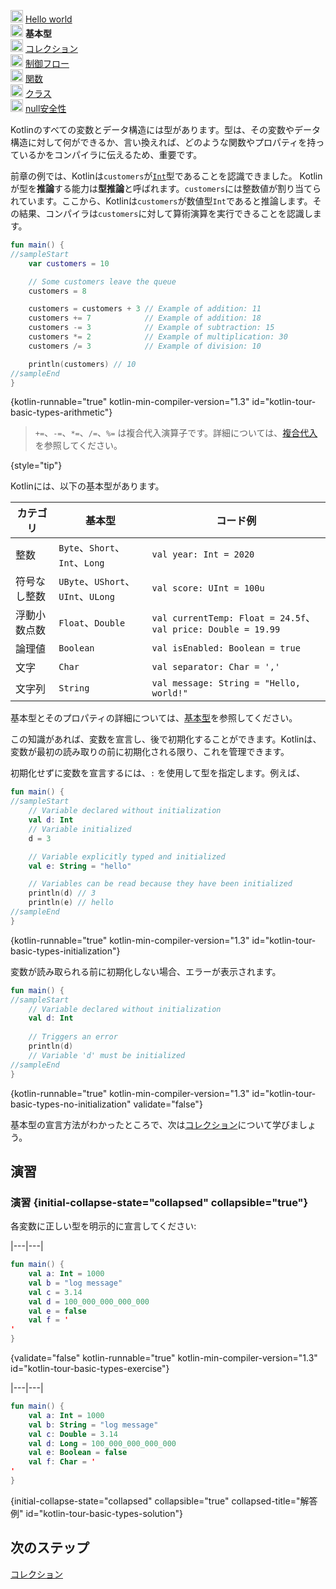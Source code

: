 [//]: # (title: 基本型)

<no-index/>

<tldr>
    <p><img src="icon-1-done.svg" width="20" alt="最初のステップ" /> <a href="kotlin-tour-hello-world.md">Hello world</a><br />
        <img src="icon-2.svg" width="20" alt="2番目のステップ" /> <strong>基本型</strong><br />
        <img src="icon-3-todo.svg" width="20" alt="3番目のステップ" /> <a href="kotlin-tour-collections.md">コレクション</a><br />
        <img src="icon-4-todo.svg" width="20" alt="4番目のステップ" /> <a href="kotlin-tour-control-flow.md">制御フロー</a><br />
        <img src="icon-5-todo.svg" width="20" alt="5番目のステップ" /> <a href="kotlin-tour-functions.md">関数</a><br />
        <img src="icon-6-todo.svg" width="20" alt="6番目のステップ" /> <a href="kotlin-tour-classes.md">クラス</a><br />
        <img src="icon-7-todo.svg" width="20" alt="最後のステップ" /> <a href="kotlin-tour-null-safety.md">null安全性</a></p>
</tldr>

Kotlinのすべての変数とデータ構造には型があります。型は、その変数やデータ構造に対して何ができるか、言い換えれば、どのような関数やプロパティを持っているかをコンパイラに伝えるため、重要です。

前章の例では、Kotlinは`customers`が[`Int`](https://kotlinlang.org/api/latest/jvm/stdlib/kotlin/-int/)型であることを認識できました。
Kotlinが型を**推論**する能力は**型推論**と呼ばれます。`customers`には整数値が割り当てられています。ここから、Kotlinは`customers`が数値型`Int`であると推論します。その結果、コンパイラは`customers`に対して算術演算を実行できることを認識します。

```kotlin
fun main() {
//sampleStart
    var customers = 10

    // Some customers leave the queue
    customers = 8

    customers = customers + 3 // Example of addition: 11
    customers += 7            // Example of addition: 18
    customers -= 3            // Example of subtraction: 15
    customers *= 2            // Example of multiplication: 30
    customers /= 3            // Example of division: 10

    println(customers) // 10
//sampleEnd
}
```
{kotlin-runnable="true" kotlin-min-compiler-version="1.3" id="kotlin-tour-basic-types-arithmetic"}

> `+=`、`-=`、`*=`、`/=`、`%=` は複合代入演算子です。詳細については、[複合代入](operator-overloading.md#augmented-assignments)を参照してください。
> 
{style="tip"}

Kotlinには、以下の基本型があります。

| **カテゴリ**           | **基本型**                    | **コード例**                                              |
|------------------------|------------------------------------|---------------------------------------------------------------|
| 整数               | `Byte`、`Short`、`Int`、`Long`     | `val year: Int = 2020`                                        |
| 符号なし整数      | `UByte`、`UShort`、`UInt`、`ULong` | `val score: UInt = 100u`                                      |
| 浮動小数点数 | `Float`、`Double`                  | `val currentTemp: Float = 24.5f`、`val price: Double = 19.99` |
| 論理値               | `Boolean`                          | `val isEnabled: Boolean = true`                               |
| 文字             | `Char`                             | `val separator: Char = ','`                                   |
| 文字列             | `String`                           | `val message: String = "Hello, world!"`                       |

基本型とそのプロパティの詳細については、[基本型](basic-types.md)を参照してください。

この知識があれば、変数を宣言し、後で初期化することができます。Kotlinは、変数が最初の読み取りの前に初期化される限り、これを管理できます。

初期化せずに変数を宣言するには、`:` を使用して型を指定します。例えば、

```kotlin
fun main() {
//sampleStart
    // Variable declared without initialization
    val d: Int
    // Variable initialized
    d = 3

    // Variable explicitly typed and initialized
    val e: String = "hello"

    // Variables can be read because they have been initialized
    println(d) // 3
    println(e) // hello
//sampleEnd
}
```
{kotlin-runnable="true" kotlin-min-compiler-version="1.3" id="kotlin-tour-basic-types-initialization"}

変数が読み取られる前に初期化しない場合、エラーが表示されます。

```kotlin
fun main() {
//sampleStart
    // Variable declared without initialization
    val d: Int
    
    // Triggers an error
    println(d)
    // Variable 'd' must be initialized
//sampleEnd
}
```
{kotlin-runnable="true" kotlin-min-compiler-version="1.3" id="kotlin-tour-basic-types-no-initialization" validate="false"}

基本型の宣言方法がわかったところで、次は[コレクション](kotlin-tour-collections.md)について学びましょう。

## 演習

### 演習 {initial-collapse-state="collapsed" collapsible="true"}

各変数に正しい型を明示的に宣言してください:

|---|---|
```kotlin
fun main() {
    val a: Int = 1000 
    val b = "log message"
    val c = 3.14
    val d = 100_000_000_000_000
    val e = false
    val f = '
'
}
```
{validate="false" kotlin-runnable="true" kotlin-min-compiler-version="1.3" id="kotlin-tour-basic-types-exercise"}

|---|---|
```kotlin
fun main() {
    val a: Int = 1000
    val b: String = "log message"
    val c: Double = 3.14
    val d: Long = 100_000_000_000_000
    val e: Boolean = false
    val f: Char = '
'
}
```
{initial-collapse-state="collapsed" collapsible="true" collapsed-title="解答例" id="kotlin-tour-basic-types-solution"}

## 次のステップ

[コレクション](kotlin-tour-collections.md)